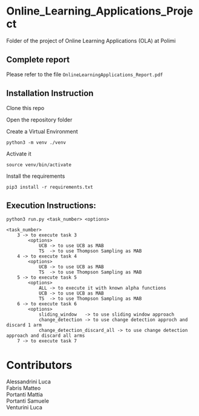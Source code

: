 # Online_Learning_Applications_Project
Folder of the project of Online Learning Applications (OLA) at Polimi

## Complete report
Please refer to the file `OnlineLearningApplications_Report.pdf`

## Installation Instruction
Clone this repo

Open the repository folder

Create a Virtual Environment
```
python3 -m venv ./venv
```

Activate it
```
source venv/bin/activate
```

Install the requirements

```
pip3 install -r requirements.txt 
```

## Execution Instructions:
```
python3 run.py <task_number> <options>

<task_number>
    3 -> to execute task 3
        <options>
            UCB -> to use UCB as MAB
            TS  -> to use Thompson Sampling as MAB
    4 -> to execute task 4
        <options>
            UCB -> to use UCB as MAB
            TS  -> to use Thompson Sampling as MAB    
    5 -> to execute task 5
        <options>
            ALL -> to execute it with known alpha functions
            UCB -> to use UCB as MAB
            TS  -> to use Thompson Sampling as MAB       
    6 -> to execute task 6
        <options>
            sliding_window   -> to use sliding window approach
            change_detection -> to use change detection approch and discard 1 arm
            change_detection_discard_all -> to use change detection approach and discard all arms
    7 -> to execute task 7
```


# Contributors
Alessandrini Luca \
Fabris Matteo \
Portanti Mattia \
Portanti Samuele \
Venturini Luca
